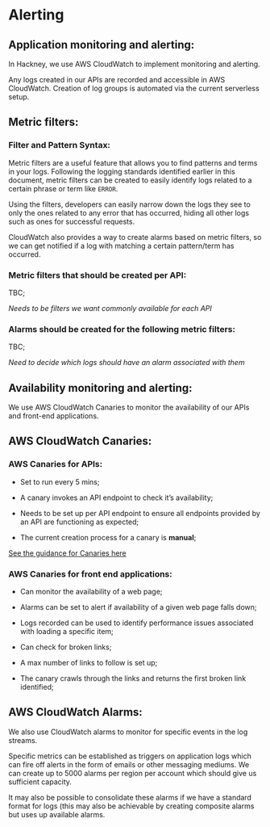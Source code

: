 # Alerting

## Application monitoring and alerting:

In Hackney, we use AWS CloudWatch to implement monitoring and alerting.

Any logs created in our APIs are recorded and accessible in AWS CloudWatch. Creation of log groups is automated via the current serverless setup.
## Metric filters:

### Filter and Pattern Syntax:


Metric filters are a useful feature that allows you to find patterns and terms in your logs. Following the logging standards identified earlier in this document, metric filters can be created to easily identify logs related to a certain phrase or term like `ERROR`.

Using the filters, developers can easily narrow down the logs they see to only the ones related to any error that has occurred, hiding all other logs such as ones for successful requests.

CloudWatch also provides a way to create alarms based on metric filters, so we can get notified if a log with matching a certain pattern/term has occurred.

### Metric filters that should be created per API:

TBC;

_Needs to be filters we want commonly available for each API_

### Alarms should be created for the following metric filters:

TBC;

_Need to decide which logs should have an alarm associated with them_

## Availability monitoring and alerting:

We use AWS CloudWatch Canaries to monitor the availability of our APIs and front-end applications.

## AWS CloudWatch Canaries:

### AWS Canaries for APIs:

- Set to run every 5 mins;

- A canary invokes an API endpoint to check it’s availability;

- Needs to be set up per API endpoint to ensure all endpoints provided by an API are functioning as expected;

- The current creation process for a canary is **manual**;

[See the guidance for Canaries here](../uptime_monitoring)

### AWS Canaries for front end applications:

- Can monitor the availability of a web page;

- Alarms can be set to alert if availability of a given web page falls down;

- Logs recorded can be used to identify performance issues associated with loading a specific item;

- Can check for broken links;

- A max number of links to follow is set up;

- The canary crawls through the links and returns the first broken link identified;

## AWS CloudWatch Alarms:

We also use CloudWatch alarms to monitor for specific events in the log streams.

Specific metrics can be established as triggers on application logs which can fire off alerts in the form of emails or other messaging mediums.  We can create up to 5000 alarms per region per account which should give us sufficient capacity.

It may also be possible to consolidate these alarms if we have a standard format for logs (this may also be achievable by creating composite alarms but uses up available alarms.
